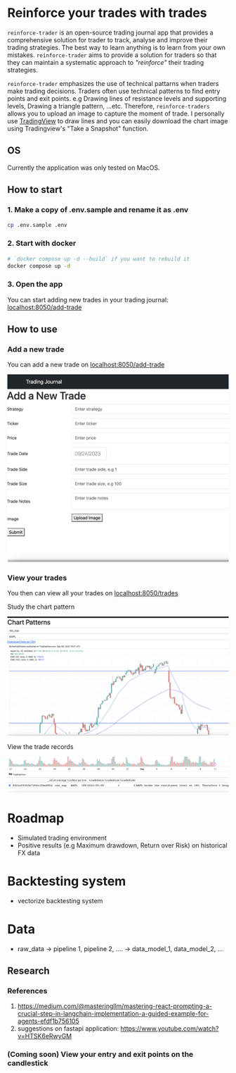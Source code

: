 # Reinforce your trades with trades

`reinforce-trader` is an open-source trading journal app that provides a comprehensive solution for trader to track, analyse and improve their trading strategies. The best way to learn anything is to learn from your own mistakes. `reinforce-trader` aims to provide a solution for traders so that they can maintain a systematic approach to *"reinforce"* their trading strategies.

`reinforce-trader` emphasizes the use of technical pattarns when traders make trading decisions. Traders often use technical patterns to find entry points and exit points. e.g Drawing lines of resistance levels and supporting levels, Drawing a triangle pattern, ...etc. Therefore, `reinforce-traders` allows you to upload an image to capture the moment of trade. I personally use [TradingView](https://www.tradingview.com/) to draw lines and you can easily download the chart image using Tradingview's "Take a Snapshot" function.


## OS
Currently the application was only tested on MacOS.


## How to start
### 1. Make a copy of .env.sample and rename it as .env
```bash
cp .env.sample .env
```

### 2. Start with docker
```bash
# `docker compose up -d --build` if you want to rebuild it
docker compose up -d
```

### 3. Open the app
You can start adding new trades in your trading journal: [localhost:8050/add-trade](http://localhost:8050/add-trade)

## How to use
### Add a new trade
You can add a new trade on [localhost:8050/add-trade](http://localhost:8050/add-trade)

![add-trade.png](add-trade.png)

### View your trades
You then can view all your trades on [localhost:8050/trades](http://localhost:8050/trades)

Study the chart pattern

![trades-chart-pattern.png](trades-chart-pattern.png)

View the trade records

![trades-table.png](trades-table.png)

# Roadmap

- Simulated trading environment
- Positive results (e.g Maximum drawdown, Return over Risk) on historical FX data


# Backtesting system
- vectorize backtesting system

# Data
- raw_data -> pipeline 1, pipeline 2, .... -> data_model_1, data_model_2, ...


## Research
### References
1. https://medium.com/@masteringllm/mastering-react-prompting-a-crucial-step-in-langchain-implementation-a-guided-example-for-agents-efdf1b756105
2. suggestions on fastapi application: https://www.youtube.com/watch?v=HTSK6eRwyGM

### (Coming soon) View your entry and exit points on the candlestick


